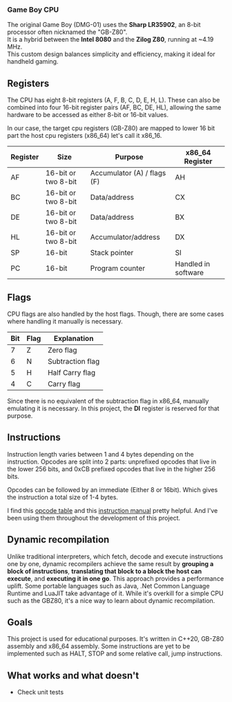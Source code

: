 ### Game Boy CPU

The original Game Boy (DMG-01) uses the **Sharp LR35902**, an 8-bit processor often nicknamed the "GB-Z80".  
It is a hybrid between the **Intel 8080** and the **Zilog Z80**, running at ~4.19 MHz.  
This custom design balances simplicity and efficiency, making it ideal for handheld gaming.

## Registers

The CPU has eight 8-bit registers (A, F, B, C, D, E, H, L). These can also be combined into four 16-bit register pairs (AF, BC, DE, HL), allowing the same hardware to be accessed as either 8-bit or 16-bit values.

In our case, the target cpu registers (GB-Z80) are mapped to lower 16 bit part the host cpu registers (x86_64) let's call it x86_16.

| Register | Size                | Purpose                    | x86_64 Register     |
|----------|---------------------|----------------------------|---------------------|
| AF       | 16-bit or two 8-bit | Accumulator (A) / flags (F)|AH                   |
| BC       | 16-bit or two 8-bit | Data/address               |CX                   |
| DE       | 16-bit or two 8-bit | Data/address               |BX                   |
| HL       | 16-bit or two 8-bit | Accumulator/address        |DX                   |
| SP       | 16-bit              | Stack pointer              |SI                   |
| PC       | 16-bit              | Program counter            |Handled in software  |

## Flags

CPU flags are also handled by the host flags. Though, there are some cases where handling it manually is necessary.

| Bit | Flag | Explanation      |
|-----|------|------------------|
| 7   | Z    | Zero flag        |
| 6   | N    | Subtraction flag |
| 5   | H    | Half Carry flag  |
| 4   | C    | Carry flag       |

Since there is no equivalent of the subtraction flag in x86_64, manually emulating it is necessary. In this project, the **DI** register is reserved for that purpose.


## Instructions

Instruction length varies between 1 and 4 bytes depending on the instruction.
Opcodes are split into 2 parts: unprefixed opcodes that live in the lower 256 bits, and 0xCB prefixed opcodes that live in the higher 256 bits. 

Opcodes can be followed by an immediate (Either 8 or 16bit). Which gives the instruction a total size of 1-4 bytes.

I find this [opcode table](https://izik1.github.io/gbops/) and this [instruction manual](https://rgbds.gbdev.io/docs/v0.9.4/gbz80.7) pretty helpful. And I've been using them throughout the development of this project.

## Dynamic recompilation

Unlike traditional interpreters, which fetch, decode and execute instructions one by one, dynamic recompilers achieve the same result by **grouping a block of instructions**, **translating that block to a block the host can execute**, and **executing it in one go**. This approach provides a performance uplift. Some portable languages such as Java, .Net Common Language Runtime and LuaJIT take advantage of it. While it's overkill for a simple CPU such as the GBZ80, it's a nice way to learn about dynamic recompilation.

## Goals
This project is used for educational purposes. It's written in C++20, GB-Z80 assembly and x86_64 assembly. Some instructions are yet to be implemented such as HALT, STOP and some relative call, jump instructions.

## What works and what doesn't
- Check unit tests
